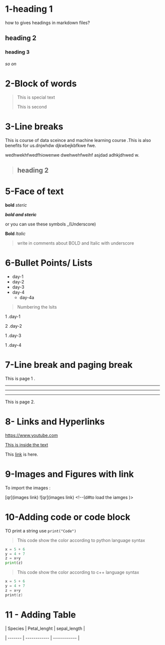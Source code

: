 # 1-heading  1
how to gives headings  in markdown files? 
##  heading 2
### heading  3
###### so on 

# 2-Block  of words
> This is special text
>
>This is second 


# 3-Line breaks
This is course  of data sceince and machine learning course .This is also benefits for us.dnjwhdw djkwbejkbfkwe fwe.

wedhwekhfwedfhiowenwe dwehwehfweihf asjdad adhkjdhwed w.

>## heading 2 

# 5-Face  of text  

**bold** 
*steric*

***bold and steric***

or you can use these symbols 
_(Underscore)

__Bold__
_Italic_

>write in comments about BOLD  and Italic  with underscore 


# 6-Bullet Points/ Lists 
- day-1 
- day-2
- day-3 
- day-4 
    - day-4a 




>Numbering the lsits 

1 .day-1

2 .day-2

1 .day-3 

1 .day-4


# 7-Line break and paging break


This is page 1 .
___

---
***


This is page 2.
 

# 8- Links  and Hyperlinks 
<https://www.youtube.com>


[This is inside  the text](https://www.youtube.com)

[Link]:(https://www.youtube.com)


This [link][link] is here.

# 9-Images  and   Figures with link

To import the images :

[qr](images link)
![qr](images link) <!--(d#to load the iamges )>



# 10-Adding code or code block 

TO  print a string use `print("Code")`

>This code show the color according to python language  syntax

```python
x = 5 + 6
y = 4 + 7
z = x+y
print(z)
```
>This code show the color according to c++ language  syntax

```C++
x = 5 + 6
y = 4 + 7
z = x+y
print(z)
```


# 11 - Adding  Table

| Species | Petal_lenght | sepal_length |

| ------- | ------------ | ------------ |












